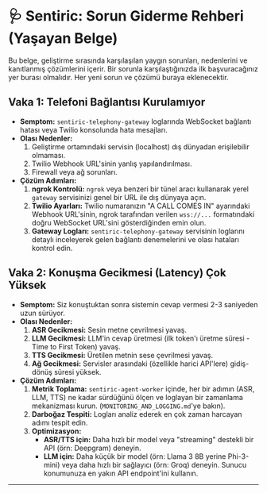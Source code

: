 # 🩺 Sentiric: Sorun Giderme Rehberi (Yaşayan Belge)

Bu belge, geliştirme sırasında karşılaşılan yaygın sorunları, nedenlerini ve kanıtlanmış çözümlerini içerir. Bir sorunla karşılaştığınızda ilk başvuracağınız yer burası olmalıdır. Her yeni sorun ve çözümü buraya eklenecektir.

## Vaka 1: Telefoni Bağlantısı Kurulamıyor

*   **Semptom:** `sentiric-telephony-gateway` loglarında WebSocket bağlantı hatası veya Twilio konsolunda hata mesajları.
*   **Olası Nedenler:**
    1.  Geliştirme ortamındaki servisin (localhost) dış dünyadan erişilebilir olmaması.
    2.  Twilio Webhook URL'sinin yanlış yapılandırılması.
    3.  Firewall veya ağ sorunları.
*   **Çözüm Adımları:**
    1.  **ngrok Kontrolü:** `ngrok` veya benzeri bir tünel aracı kullanarak yerel `gateway` servisinizi genel bir URL ile dış dünyaya açın.
    2.  **Twilio Ayarları:** Twilio numaranızın "A CALL COMES IN" ayarındaki Webhook URL'sinin, ngrok tarafından verilen `wss://...` formatındaki doğru WebSocket URL'sini gösterdiğinden emin olun.
    3.  **Gateway Logları:** `sentiric-telephony-gateway` servisinin loglarını detaylı inceleyerek gelen bağlantı denemelerini ve olası hataları kontrol edin.

## Vaka 2: Konuşma Gecikmesi (Latency) Çok Yüksek

*   **Semptom:** Siz konuştuktan sonra sistemin cevap vermesi 2-3 saniyeden uzun sürüyor.
*   **Olası Nedenler:**
    1.  **ASR Gecikmesi:** Sesin metne çevrilmesi yavaş.
    2.  **LLM Gecikmesi:** LLM'in cevap üretmesi (ilk token'ı üretme süresi - Time to First Token) yavaş.
    3.  **TTS Gecikmesi:** Üretilen metnin sese çevrilmesi yavaş.
    4.  **Ağ Gecikmesi:** Servisler arasındaki (özellikle harici API'lere) gidiş-dönüş süresi yüksek.
*   **Çözüm Adımları:**
    1.  **Metrik Toplama:** `sentiric-agent-worker` içinde, her bir adımın (ASR, LLM, TTS) ne kadar sürdüğünü ölçen ve loglayan bir zamanlama mekanizması kurun. (`MONITORING_AND_LOGGING.md`'ye bakın).
    2.  **Darboğaz Tespiti:** Logları analiz ederek en çok zaman harcayan adımı tespit edin.
    3.  **Optimizasyon:**
        *   **ASR/TTS için:** Daha hızlı bir model veya "streaming" destekli bir API (örn: Deepgram) deneyin.
        *   **LLM için:** Daha küçük bir model (örn: Llama 3 8B yerine Phi-3-mini) veya daha hızlı bir sağlayıcı (örn: Groq) deneyin. Sunucu konumunuza en yakın API endpoint'ini kullanın.

---
